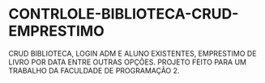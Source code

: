 # CONTRLOLE-BIBLIOTECA-CRUD-EMPRESTIMO
CRUD BIBLIOTECA, LOGIN ADM E ALUNO EXISTENTES, EMPRESTIMO DE LIVRO POR DATA ENTRE OUTRAS OPÇÕES.
PROJETO FEITO  PARA UM TRABALHO DA FACULDADE DE PROGRAMAÇÃO 2.
